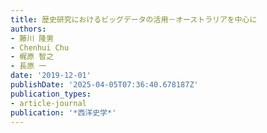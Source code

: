 ```yaml
---
title: 歴史研究におけるビッグデータの活用－オーストラリアを中心に
authors:
- 藤川 隆男
- Chenhui Chu
- 梶原 智之
- 長原 一
date: '2019-12-01'
publishDate: '2025-04-05T07:36:40.678187Z'
publication_types:
- article-journal
publication: '*西洋史学*'
---
```

